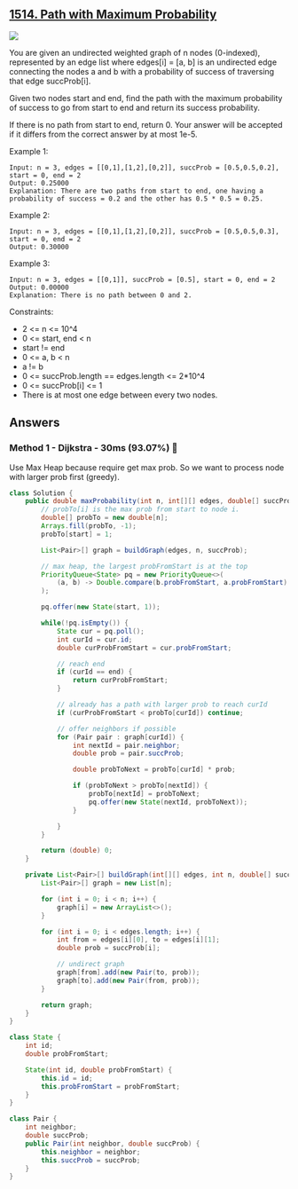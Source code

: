 ## [1514. Path with Maximum Probability](https://leetcode.com/problems/path-with-maximum-probability/description/)

![](https://github.com/weltond/DataStructure/blob/master/medium.PNG)

You are given an undirected weighted graph of n nodes (0-indexed), represented by an edge list where edges[i] = [a, b] is an undirected edge connecting the nodes a and b with a probability of success of traversing that edge succProb[i].

Given two nodes start and end, find the path with the maximum probability of success to go from start to end and return its success probability.

If there is no path from start to end, return 0. Your answer will be accepted if it differs from the correct answer by at most 1e-5.

 

Example 1:


```
Input: n = 3, edges = [[0,1],[1,2],[0,2]], succProb = [0.5,0.5,0.2], start = 0, end = 2
Output: 0.25000
Explanation: There are two paths from start to end, one having a probability of success = 0.2 and the other has 0.5 * 0.5 = 0.25.
```
Example 2:
```
Input: n = 3, edges = [[0,1],[1,2],[0,2]], succProb = [0.5,0.5,0.3], start = 0, end = 2
Output: 0.30000
```
Example 3:
```
Input: n = 3, edges = [[0,1]], succProb = [0.5], start = 0, end = 2
Output: 0.00000
Explanation: There is no path between 0 and 2.
``` 

Constraints:

- 2 <= n <= 10^4
- 0 <= start, end < n
- start != end
- 0 <= a, b < n
- a != b
- 0 <= succProb.length == edges.length <= 2*10^4
- 0 <= succProb[i] <= 1
- There is at most one edge between every two nodes.

## Answers
### Method 1 - Dijkstra - 30ms (93.07%) 🚀
Use Max Heap because require get max prob. So we want to process node with larger prob first (greedy).

```java
class Solution {
    public double maxProbability(int n, int[][] edges, double[] succProb, int start, int end) {
        // probTo[i] is the max prob from start to node i.
        double[] probTo = new double[n];
        Arrays.fill(probTo, -1);
        probTo[start] = 1;

        List<Pair>[] graph = buildGraph(edges, n, succProb);

        // max heap, the largest probFromStart is at the top 
        PriorityQueue<State> pq = new PriorityQueue<>(
            (a, b) -> Double.compare(b.probFromStart, a.probFromStart)
        );

        pq.offer(new State(start, 1));

        while(!pq.isEmpty()) {
            State cur = pq.poll();
            int curId = cur.id;
            double curProbFromStart = cur.probFromStart;

            // reach end
            if (curId == end) {
                return curProbFromStart;
            }

            // already has a path with larger prob to reach curId
            if (curProbFromStart < probTo[curId]) continue;

            // offer neighbors if possible
            for (Pair pair : graph[curId]) {
                int nextId = pair.neighbor;
                double prob = pair.succProb;

                double probToNext = probTo[curId] * prob;

                if (probToNext > probTo[nextId]) {
                    probTo[nextId] = probToNext;
                    pq.offer(new State(nextId, probToNext));
                }

            }
        }

        return (double) 0;
    }

    private List<Pair>[] buildGraph(int[][] edges, int n, double[] succProb) {
        List<Pair>[] graph = new List[n];

        for (int i = 0; i < n; i++) {
            graph[i] = new ArrayList<>();
        }

        for (int i = 0; i < edges.length; i++) {
            int from = edges[i][0], to = edges[i][1];
            double prob = succProb[i];

            // undirect graph
            graph[from].add(new Pair(to, prob));
            graph[to].add(new Pair(from, prob));
        }

        return graph;
    }
}

class State {
    int id;
    double probFromStart;

    State(int id, double probFromStart) {
        this.id = id;
        this.probFromStart = probFromStart;
    }
}

class Pair {
    int neighbor;
    double succProb;
    public Pair(int neighbor, double succProb) {
        this.neighbor = neighbor;
        this.succProb = succProb;
    }
}
```
